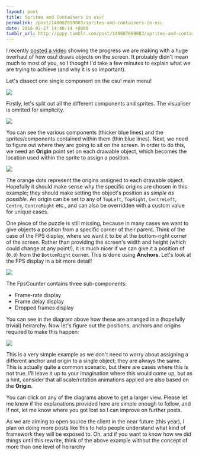 ```yaml
---
layout: post
title: Sprites and Containers in osu!
permalink: /post/140087699883/sprites-and-containers-in-osu
date: 2016-02-27 14:46:14 +0000
tumblr_url: http://pppy.tumblr.com/post/140087699883/sprites-and-containers-in-osu
---
```

I recently [posted a video](http://blog.ppy.sh/post/138979369105/for-those-wondering-how-osunext-is-coming) showing the progress we are making with a huge overhaul of how osu! draws objects on the screen. It probably didn't mean much to most of you, so I thought I'd take a few minutes to explain what we are trying to achieve (and why it is so important).

Let's dissect one single component on the osu! main menu!

[![](https://puu.sh/nnjCH/de5cf17912.png)](https://puu.sh/nnjCH/de5cf17912.png)

Firstly, let's split out all the different components and sprites. The visualiser is omitted for simplicity.

[![](https://puu.sh/nnjFa/66ec93a7ea.png)](https://puu.sh/nnjFa/66ec93a7ea.png)

You can see the various components (thicker blue lines) and the sprites/components contained within them (thin blue lines). Next, we need to figure out where they are going to sit on the screen. In order to do this, we need an **Origin** point set on each drawable object, which becomes the location used within the sprite to assign a position.

[![](https://puu.sh/nnjI6/6a7db36ade.png)](https://puu.sh/nnjI6/6a7db36ade.png)

The orange dots represent the origins assigned to each drawable object. Hopefully it should make sense why the specific origins are chosen in this example; they should make setting the object's position as *simple as possible*. An origin can be set to any of `TopLeft`, `TopRight`, `CentreLeft`, `Centre`, `CentreRight` etc., and can also be overridden with a custom value for unique cases.

One piece of the puzzle is still missing, because in many cases we want to give objects a position from a specific corner of their parent. Think of the case of the FPS display, where we want it to be at the bottom-right corner of the screen. Rather than providing the screen's width and height (which could change at any point!), it is much nicer if we can give it a position of (`0,0`) from the `BottomRight` corner. This is done using **Anchors**. Let's look at the FPS display in a bit more detail!

[![](https://puu.sh/nnkC9/674a1e3dd4.png)](https://puu.sh/nnkC9/674a1e3dd4.png)

The FpsCounter contains three sub-components:

- Frame-rate display
- Frame delay display
- Dropped frames display

You can see in the diagram above how these are arranged in a (hopefully trivial) heirarchy. Now let's figure out the positions, anchors and origins required to make this happen:

[![](https://puu.sh/nnkCN/57af410f18.png)](https://puu.sh/nnkCN/57af410f18.png)

This is a very simple example as we don't need to worry about assigning a different anchor and origin to a single object; they are always the same. This is actually quite a common scenario, but there are cases where this is not true. I'll leave it up to your imagination where this would come up, but as a hint, consider that all scale/rotation animations applied are also based on the **Origin**.

You can click on any of the diagrams above to get a larger view. Please let me know if the explanations provided here are simple enough to follow, and if not, let me know where you got lost so I can improve on further posts.

As we are aiming to open source the client in the near future (this year), I plan on doing more posts like this to help people understand what kind of framework they will be exposed to. Oh, and if you want to know how we did things until this rewrite, think of the above example without the concept of more than one level of heirarchy